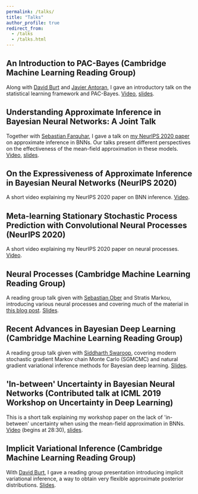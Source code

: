 ```yaml
---
permalink: /talks/
title: "Talks"
author_profile: true
redirect_from:
  - /talks
  - /talks.html
---
```


## An Introduction to PAC-Bayes (Cambridge Machine Learning Reading Group)
Along with [David Burt](https://davidrburt.github.io/) and [Javier Antoran](https://javierantoran.github.io/about/), I gave an introductory talk on the statistical learning framework and PAC-Bayes.
[Video](https://www.youtube.com/watch?v=t5GBuBD0ibc), [slides](../files/pac_bayes_reading_group.pdf).

## Understanding Approximate Inference in Bayesian Neural Networks: A Joint Talk
Together with [Sebastian Farquhar](https://sebastianfarquhar.com/), I gave a talk on [my NeurIPS 2020 paper](https://arxiv.org/abs/1909.00719) on approximate inference in BNNs.
Our talks present different perspectives on the effectiveness of the mean-field approximation in these models.
[Video](https://www.youtube.com/watch?v=BJTkLxSQrHI), [slides](../files/BNNs_talk.pdf).

## On the Expressiveness of Approximate Inference in Bayesian Neural Networks (NeurIPS 2020)
A short video explaining my NeurIPS 2020 paper on BNN inference. [Video](https://slideslive.com/38937338/on-the-expressiveness-of-approximate-inference-in-bayesian-neural-networks?ref=speaker-44972-latest).

## Meta-learning Stationary Stochastic Process Prediction with Convolutional Neural Processes (NeurIPS 2020)
A short video explaining my NeurIPS 2020 paper on neural processes. [Video](https://slideslive.com/38937329/metalearning-stationary-stochastic-process-prediction-with-convolutional-neural-processes?ref=speaker-44972-latest).

## Neural Processes (Cambridge Machine Learning Reading Group)
A reading group talk given with [Sebastian Ober](https://twitter.com/sebastian_ober?lang=en) and Stratis Markou, introducing various neural processes and covering much of the material in [this blog post](https://yanndubs.github.io/Neural-Process-Family/text/Intro.html). [Slides](../files/nps_reading_group.pdf).

## Recent Advances in Bayesian Deep Learning (Cambridge Machine Learning Reading Group)
A reading group talk given with [Siddharth Swaroop](https://siddharthswaroop.github.io/), covering modern stochastic gradient Markov chain Monte Carlo (SGMCMC) and natural gradient variational inference methods for Bayesian deep learning. [Slides](../files/Recent_Advances_in_Bayesian_Deep_Learning.pdf).

## 'In-between' Uncertainty in Bayesian Neural Networks (Contributed talk at ICML 2019 Workshop on Uncertainty in Deep Learning)
This is a short talk explaining my workshop paper on the lack of 'in-between' uncertainty when using the mean-field approximation in BNNs.
[Video](https://www.facebook.com/icml.imls/videos/320132412242165/?t=1720) (begins at 28:30), [slides](../files/ICML_2019_Workshop_Presentation.pdf).

## Implicit Variational Inference (Cambridge Machine Learning Reading Group)
With [David Burt](https://davidrburt.github.io/), I gave a reading group presentation introducing implicit variational inference, a way to obtain very flexible approximate posterior distributions. [Slides](../files/Implicit_Inference_RG_notes.pdf).